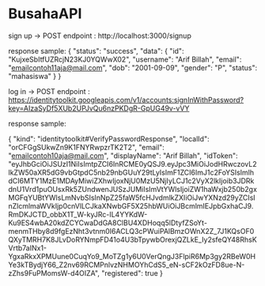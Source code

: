# BusahaAPI

sign up -> POST
endpoint : http://localhost:3000/signup

response sample:
{
    "status": "success",
    "data": {
        "id": "KujxeSbItfUZRcjN23KJ0YQWwX02",
        "username": "Arif Billah",
        "email": "emailcontoh11aja@mail.com",
        "dob": "2001-09-09",
        "gender": "P",
        "status": "mahasiswa"
    }
}

log in -> POST
endpoint : https://identitytoolkit.googleapis.com/v1/accounts:signInWithPassword?key=AIzaSyDf5XUb2UPJvQu6nzPKDgR-GpUG49v-vVY

response sample:

{
    "kind": "identitytoolkit#VerifyPasswordResponse",
    "localId": "orCFGgSUkwZn9K1FNYRwpzrTK2T2",
    "email": "emailcontoh10aja@mail.com",
    "displayName": "Arif Billah",
    "idToken": "eyJhbGciOiJSUzI1NiIsImtpZCI6InRCME0yQSJ9.eyJpc3MiOiJodHRwczovL2lkZW50aXR5dG9vbGtpdC5nb29nbGUuY29tLyIsImF1ZCI6ImJ1c2FoYSIsImlhdCI6MTY1MzE1MDAyMiwiZXhwIjoxNjU0MzU5NjIyLCJ1c2VyX2lkIjoib3JDRkdnU1Vrd1puOUsxRk5ZUndwenJUSzJUMiIsImVtYWlsIjoiZW1haWxjb250b2gxMGFqYUBtYWlsLmNvbSIsInNpZ25faW5fcHJvdmlkZXIiOiJwYXNzd29yZCIsInZlcmlmaWVkIjp0cnVlLCJkaXNwbGF5X25hbWUiOiJBcmlmIEJpbGxhaCJ9.RmDKJCTD_obbX1T_W-kyJRc-IL4YYKdW-Ku9ES4wbA20kdZCYCwaDdGA8ClBU4XDHoqq5lDtyfZSoYt-menmTHby8d9fgEzNht3vtnm0I6ACLQ3cPWuiPAlBmzOWnX2Z_7J1KQsOF0QXyTMRH7K8JLvDoRYNmpFD41o4U3bTpywbOrexjQZLkE_Iy2sfeQY48RhsKVrtb7aINx1-YgxaRkxXPMUune0CuqYo9_MoTZg1y6U0VerQngJ3FlpiR6Mp3gy2RBeW0HYe3kTBydjY66_Z2nv69RCMPnlvzNHMOYhCdS5_eN-sCF2kOzFD8ue-N-zZhs9FuPMomsW-d4OIZA",
    "registered": true
}
